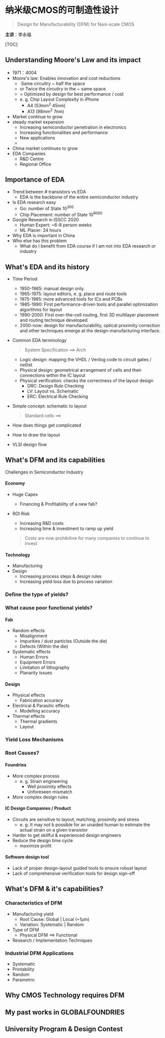 # 纳米级CMOS的可制造性设计

> Design for Manufacturability (DFM) for Nani-scale CMOS

**主讲**：李永福

[TOC]

## Understanding Moore's Law and its impact

- 1971：4004
- Moore's law: Enables innovation and cost reductions
  - ​     Same circuitry ~ half the space
  - or Twice the circuitry in the ~ same space
  - =  Optimized by design for best performance / cost
  - e. g. Chip Layout Complexity in iPhone
    - A4 (53mm<sup>2</sup> 45nm)
    - A13 (98mm<sup>2</sup> 7nm)
- Market continue to grow
- steady market expansion
  - Increasing semiconductor penetration in electronics
  - Increasing functionalities and performance
  - New applications
  - 
- China market continues to grow
- EDA Companies
  - R&D Centre
  - Regional Office

## Importance of EDA

- Trend between # transistors vs EDA
  - EDA is the backbone of the entire semiconductor industry
- Is EDA research easy
  - Go: number of State 10<sup>360</sup>
  - Chip Placement: number of State 10<sup>9000</sup>
- Google Research in ISSCC 2020
  - Human Expert: ~6-8 person weeks
  - ML Placer: 24 hours
- Why EDA is important in China
- Who else has this problem
  - What do I benefit from EDA course if I am not into EDA research or industry

## What's EDA and its history

- Time Period

  - 1950-1965: manual design only.
  - 1965-1975: layout editors, e. g. place and route tools
  - 1975-1985: more advanced tools for ICs and PCBs
  - 1985-1990: First performance-driven tools and parallel optimization algorithms for layout
  - 1990-2000: First over-the-cell routing, first 3D multilayer placement and routing technique developed
  - 2000-now: design for manufacturability, optical proximity correction and other techniques emerge at the design-manufacturing interface.

- Common EDA terminology

  > System Specification ==> Arch

  - Logic design: mapping the  VHDL / Verilog code to circuit gates / netlist
  - Physical design: geometrical arrangement of cells and their connections within the IC layout
  - Physical verification: checks the correctness of the layout design
    - DRC: Design Rule Checking
    - LV: Layout vs. Schematic
    - ERC: Electrical Rule Checking

- Simple concept: schematic to layout

  > Standard cells ==>

- How does things get complicated

- How to draw the layout

- VLSI design flow

## What's DFM and its capabilities

Challenges in Semiconductor Industry

#### Economy

- Huge Capex

  - Financing & Profitability of a new fab?

- ROI Risk

  - Increasing R&D costs
  - Increasing time & investment to ramp up yield

  > Costs are now prohibitive for many companies to continue to invest

#### Technology

- Manufacturing
- Design
  - Increasing process steps & design rules
  - Increasing yield loss due to process variation

### Define the type of yields?

### What cause poor functional yields?

#### Fab

- Random effects
  - Misalignment
  - Impurities / dust particles (Outside the die)
  - Defects (Within the die)
- Systematic effects
  - Human Errors
  - Equipment Errors
  - Limitation of lithography
  - Planarity issues

#### Design

- Physical effects
  - Fabrication accuracy
- Electrical & Parasitic effects
  - Modelling accuracy
- Thermal effects
  - Thermal gradients
  - Layout

### Yield Loss Mechanisms

### Root Causes?

#### Foundries

- More complex process
  - e. g. Strain engineering
    - Well proximity effects
    - Unforeseen mismatch
- More complex design rules

#### IC Design Companies / Product

- Circuits are sensitive to layout, matching, proximity and stress
  - e. g. It may not b possible for an unaided human to estimate the actual strain on a given transistor
- Harder to get skillful & experienced design engineers
- Reduce the design time cycle
  - maximize profit

#### Software design tool

- Lack of proper design-layout guided tools to ensure robust layout
- Lack of comprehensive verification tools for design sign-off

## What's DFM & it's capabilities?

### Characteristics of DFM

- Manufacturing yield
  - Root Cause: Global | Local (~1μm)
  - Variation: Systematic | Random
- Type of DFM
  - Physical DFM ==> Functional
- Research / Implementation Techniques

### Industrial DFM Applications

- Systematic
- Printability
- Random
- Parametric

## Why CMOS Technology requires DFM

## My past works in GLOBALFOUNDRIES

## University Program & Design Contest